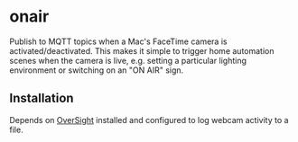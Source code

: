 # onair

Publish to MQTT topics when a Mac's FaceTime camera is activated/deactivated.
This makes it simple to trigger home automation scenes when the camera is live,
e.g. setting a particular lighting environment or switching on an "ON AIR" sign.

## Installation

Depends on [OverSight](https://objective-see.com/products/oversight.html) installed
and configured to log webcam activity to a file.
